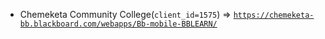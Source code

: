  - Chemeketa Community College(`client_id=1575`) => [`https://chemeketa-bb.blackboard.com/webapps/Bb-mobile-BBLEARN/`](https://chemeketa-bb.blackboard.com/webapps/Bb-mobile-BBLEARN/)
